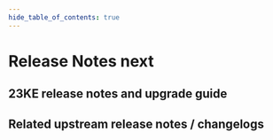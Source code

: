 ```yaml
---
hide_table_of_contents: true
---
```


# Release Notes next

## 23KE release notes and upgrade guide

## Related upstream release notes / changelogs


